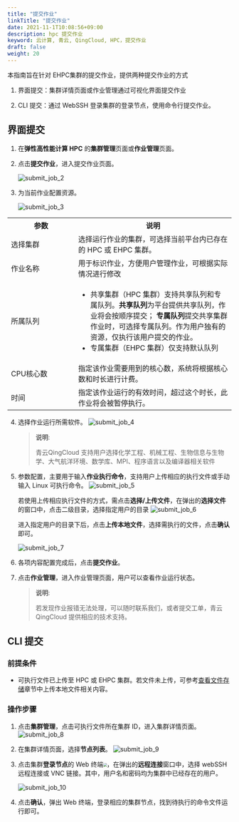 ```yaml
---
title: "提交作业"
linkTitle: "提交作业"
date: 2021-11-1T10:08:56+09:00
description: hpc 提交作业
keyword: 云计算, 青云, QingCloud, HPC，提交作业
draft: false
weight: 20
---
```


本指南旨在针对 EHPC集群的提交作业，提供两种提交作业的方式

1. 界面提交：集群详情页面或作业管理通过可视化界面提交作业

2. CLI 提交：通过 WebSSH 登录集群的登录节点，使用命令行提交作业。

## 界面提交

1. 在**弹性高性能计算 HPC** 的**集群管理**页面或**作业管理**页面。

2. 点击**提交作业**，进入提交作业页面。

   ![submit_job_2](../../../_images/submit_job_2.png)

3. 为当前作业配置资源。

   ![submit_job_3](../../../_images/submit_job_3.png)

  <table>
  <tr>
    <th style="width:30%">参数</th>
    <th style="width:70%">说明</th>
  </tr>
  <tr>
    <td>选择集群</td>
    <td>选择运行作业的集群，可选择当前平台内已存在的 HPC 或 EHPC 集群。</td>
  </tr>
  <tr>
    <td>作业名称</td>
    <td>用于标识作业，方便用户管理作业，可根据实际情况进行修改</td>
  </tr>
  <tr>
    <td>所属队列</td>
    <td><ul><li>共享集群（HPC 集群）支持共享队列和专属队列。<b>共享队列</b>为平台提供共享队列，作业将会按顺序提交； <b>专属队列</b>提交共享集群作业时，可选择专属队列。作为用户独有的资源，仅执行该用户提交的作业。<li>专属集群（EHPC 集群）仅支持默认队列</li></ul> </td>
  </tr>
  <tr>
    <td>CPU核心数</td>
    <td>指定该作业需要用到的核心数，系统将根据核心数和时长进行计费。</td>
  </tr>
  <tr>
    <td>时间</td>
    <td>指定该作业运行的有效时间，超过这个时长，此作业将会被暂停执行。</td>
  </tr>
  </table>

4. 选择作业运行所需软件。
   ![submit_job_4](../../../_images/submit_job_4.png)
   > **说明**: 
   > 
   > 青云QingCloud 支持用户选择化学工程、机械工程、生物信息与生物学、大气航洋环境、数学库、MPI、程序语言以及编译器相关软件

5. 参数配置，主要用于输入**作业执行命令**，支持用户上传相应的执行文件或手动输入 Linux 可执行命令。
   ![submit_job_5](../../../_images/submit_job_5.png)
   
   若使用上传相应执行文件的方式，需点击**选择/上传文件**，在弹出的**选择文件**的窗口中，点击二级目录，选择指定用户的目录
   ![submit_job_6](../../../_images/submit_job_6.png)

   进入指定用户的目录下后，点击**上传本地文件**，选择需执行的文件，点击**确认**即可。

   ![submit_job_7](../../../_images/submit_job_7.png)

6. 各项内容配置完成后，点击**提交作业**。

7. 点击**作业管理**，进入作业管理页面，用户可以查看作业运行状态。
   >**说明**:
   >
   > 若发现作业报错无法处理，可以随时联系我们，或者提交工单，青云QingCloud 提供相应的技术支持。


##  CLI 提交

### 前提条件

- 可执行文件已上传至 HPC 或 EHPC 集群。若文件未上传，可参考[查看文件存储](/compute/hpc/manual/epfs/epfs_details)章节中上传本地文件相关内容。

### 操作步骤

1. 点击**集群管理**，点击可执行文件所在集群 ID，进入集群详情页面。
   ![submit_job_8](../../../_images/submit_job_8.png)

2. 在集群详情页面，选择**节点列表**。
   ![submit_job_9](../../../_images/submit_job_9.png)

3. 点击集群**登录节点**的 Web 终端<img src="../../../_images/web.png" style="zoom:50%;" />，在弹出的**远程连接**窗口中，选择 webSSH 远程连接或 VNC 链接。其中，用户名和密码均为集群中已经存在的用户。

   ![submit_job_10](../../../_images/submit_job_10.png)

4. 点击**确认**，弹出 Web 终端，登录相应的集群节点，找到待执行的命令文件运行即可。








